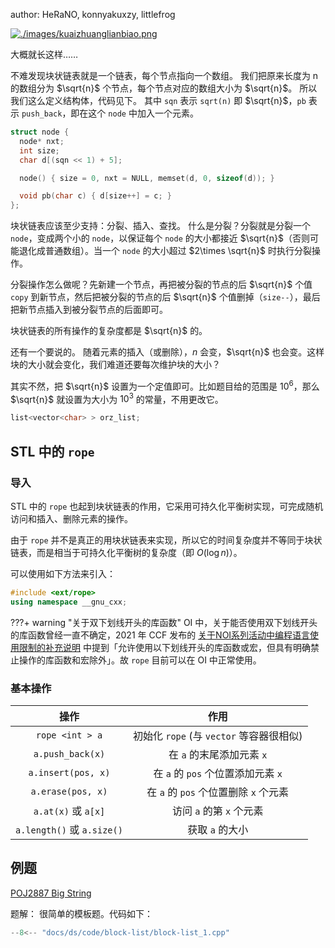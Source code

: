 author: HeRaNO, konnyakuxzy, littlefrog

[![./images/kuaizhuanglianbiao.png](./images/kuaizhuanglianbiao.png "./images/kuaizhuanglianbiao.png")](./images/kuaizhuanglianbiao.png "./images/kuaizhuanglianbiao.png")

大概就长这样……

不难发现块状链表就是一个链表，每个节点指向一个数组。
我们把原来长度为 n 的数组分为 $\sqrt{n}$ 个节点，每个节点对应的数组大小为 $\sqrt{n}$。
所以我们这么定义结构体，代码见下。
其中 `sqn` 表示 `sqrt(n)` 即 $\sqrt{n}$，`pb` 表示 `push_back`，即在这个 `node` 中加入一个元素。

```cpp
struct node {
  node* nxt;
  int size;
  char d[(sqn << 1) + 5];

  node() { size = 0, nxt = NULL, memset(d, 0, sizeof(d)); }

  void pb(char c) { d[size++] = c; }
};
```

块状链表应该至少支持：分裂、插入、查找。
什么是分裂？分裂就是分裂一个 `node`，变成两个小的 `node`，以保证每个 `node` 的大小都接近 $\sqrt{n}$（否则可能退化成普通数组）。当一个 `node` 的大小超过 $2\times \sqrt{n}$ 时执行分裂操作。

分裂操作怎么做呢？先新建一个节点，再把被分裂的节点的后 $\sqrt{n}$ 个值 `copy` 到新节点，然后把被分裂的节点的后 $\sqrt{n}$ 个值删掉（`size--`），最后把新节点插入到被分裂节点的后面即可。

块状链表的所有操作的复杂度都是 $\sqrt{n}$ 的。

还有一个要说的。
随着元素的插入（或删除），$n$ 会变，$\sqrt{n}$ 也会变。这样块的大小就会变化，我们难道还要每次维护块的大小？

其实不然，把 $\sqrt{n}$ 设置为一个定值即可。比如题目给的范围是 $10^6$，那么 $\sqrt{n}$ 就设置为大小为 $10^3$ 的常量，不用更改它。

```cpp
list<vector<char> > orz_list;
```
## STL 中的 `rope`

### 导入
STL 中的 `rope` 也起到块状链表的作用，它采用可持久化平衡树实现，可完成随机访问和插入、删除元素的操作。

由于 `rope` 并不是真正的用块状链表来实现，所以它的时间复杂度并不等同于块状链表，而是相当于可持久化平衡树的复杂度（即 $O(\log n)$）。

可以使用如下方法来引入：
```cpp
#include <ext/rope>
using namespace __gnu_cxx;
```
???+ warning "关于双下划线开头的库函数"
    OI 中，关于能否使用双下划线开头的库函数曾经一直不确定，2021 年 CCF 发布的 [关于NOI系列活动中编程语言使用限制的补充说明](https://www.noi.cn/xw/2021-09-01/735729.shtml) 中提到「允许使用以下划线开头的库函数或宏，但具有明确禁止操作的库函数和宏除外」。故 `rope` 目前可以在 OI 中正常使用。

### 基本操作
| 操作 | 作用 |
| :-----------: | :-----------: |
| `rope <int > a` | 初始化 `rope` (与 `vector` 等容器很相似) |
| `a.push_back(x)` | 在 `a` 的末尾添加元素 `x` |
| `a.insert(pos, x)` | 在 `a` 的 `pos` 个位置添加元素 `x` |
| `a.erase(pos, x)` | 在 `a` 的 `pos` 个位置删除 `x` 个元素 |
| `a.at(x)` 或 `a[x]` | 访问 `a` 的第 `x` 个元素 |
| `a.length()` 或 `a.size()` | 获取 `a` 的大小 |

## 例题

[POJ2887 Big String](http://poj.org/problem?id=2887)

题解：
很简单的模板题。代码如下：

```cpp
--8<-- "docs/ds/code/block-list/block-list_1.cpp"
```
